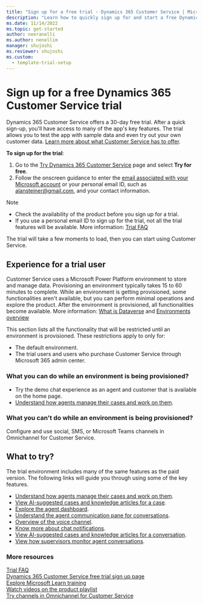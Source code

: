 ```yaml
---
title: "Sign up for a free trial - Dynamics 365 Customer Service | Microsoft Docs"
description: "Learn how to quickly sign up for and start a free Dynamics 365 Customer Service trial. Explore the app with tours and videos, and find other learning resources."
ms.date: 11/14/2022
ms.topic: get-started
author: neeranelli
ms.author: nenellim
manager: shujoshi
ms.reviewer: shujoshi
ms.custom: 
  - template-trial-setup
---
```


# Sign up for a free Dynamics 365 Customer Service trial

Dynamics 365 Customer Service offers a 30-day free trial. After a quick sign-up, you'll have access to many of the app's key features. The trial allows you to test the app with sample data and even try out your own customer data. [Learn more about what Customer Service has to offer](/dynamics365/customer-service/overview).

**To sign up for the trial**:

1. Go to the [Try Dynamics 365 Customer Service](https://dynamics.microsoft.com/customer-service/overview/) page and select **Try for free**.
1. Follow the onscreen guidance to enter the [email associated with your Microsoft account](https://support.microsoft.com/windows/what-is-a-microsoft-account-4a7c48e9-ff5a-e9c6-5a5c-1a57d66c3bfa) or your personal email ID, such as alansteiner@gmail.com, and your contact information.

> [!NOTE]
> - Check the availability of the product before you sign up for a trial.
> - If you use a personal email ID to sign up for the trial, not all the trial features will be available. More information: [Trial FAQ](trial-faq.md#personalemail)

The trial will take a few moments to load, then you can start using Customer Service.

## Experience for a trial user

Customer Service uses a Microsoft Power Platform environment to store and manage data. Provisioning an environment typically takes 15 to 60 minutes to complete. While an environment is getting provisioned, some functionalities aren't available, but you can perform minimal operations and explore the product. After the environment is provisioned, all functionalities become available. More information: [What is Dataverse](/powerapps/maker/common-data-service/data-platform-intro) and [Environments overview](/power-platform/admin/environments-overview)

This section lists all the functionality that will be restricted until an environment is provisioned. These restrictions apply to only for:

- The default environment.
- The trial users and users who purchase Customer Service through Microsoft 365 admin center.

### What you can do while an environment is being provisioned?

- Try the demo chat experience as an agent and customer that is available on the home page.
- [Understand how agents manage their cases and work on them](csw-overview.md).

### What you can't do while an environment is being provisioned?

Configure and use social, SMS, or Microsoft Teams channels in Omnichannel for Customer Service.

## What to try?

The trial environment includes many of the same features as the paid version. The following links will guide you through using some of the key features.

- [Understand how agents manage their cases and work on them](csw-overview.md).
- [View AI-suggested cases and knowledge articles for a case](csw-view-ai-suggested-cases-knowledge-articles.md).
- [Explore the agent dashboard](oc-agent-dashboard.md).
- [Understand the agent communication pane for conversations](oc-conversation-control.md).
- [Overview of the voice channel](voice-channel.md).
- [Know more about chat notifications](oc-notifications.md).
- [View AI-suggested cases and knowledge articles for a conversation](oc-view-ai-suggested-cases-articles.md).
- [View how supervisors monitor agent conversations](ongoing-conversations-dashboard.md).

### More resources

[Trial FAQ](trial-faq.md)  
[Dynamics 365 Customer Service free trial sign up page](https://dynamics.microsoft.com/customer-service/customer-service-software/free-trial)  
[Explore Microsoft Learn training](/training/browse/?filter-products=dynamics-customer-service)  
[Watch videos on the product playlist](https://www.microsoft.com/en-us/videoplayer/embed/RE41po2?maskLevel=0)  
[Try channels in Omnichannel for Customer Service](try-channels.md)  
